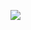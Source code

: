 [![](https://mermaid.ink/img/pako:eNp1Uk1vGkEM_SvWXNpKZDdAS5JVxaFpD63UpBLktlJkdgw7CjuzHXuAKOK_x8sGhPpxGdnP9rM9fi-mCpZMYZh-J_IVfXW4itiUHisJER6YYum792I6_RLDVq0Cvvs2CQjt5O_Yr0jMsEgiwQPjhrLSvwU1bUZxc8i6n82hFmm5yHOWZB1xVnFW05qdf3LZ0uW0w6ZdE7Zt7mn76IPQI7dY-ju1ICgPHOnmteOeM3Z7sEAVvKDzDFoKXSkgw4_Z_R1YFNSZ-tKL89FngpIYbvVHYHQ5hNtIKGT_21BcQyA1AR9QsIHYv5PTDKiWdZEqccGfs5w6zrV40TtAO6qSEHdFEbddNr__AJ8XMZ9KgNTq4H27jdOdtk7qg3dc8J__3AXO8Yf-RrgiMzANxQad1eu_lB6gNErXUGkKNS3Gp9KUfq95mCTMnn1lComJBiaGtKpNscQ1q9cP9qabP9Bv1qmKTuA6oCV1X4w8t53qVo5FG-ixlm7V4SmuFT4KowtnK100LbIqNDk7W2OUenMzySejyTWOxjS5GuOn8dhWi-HN9XL0cbi0V5fDEZr9fmDo0P9nL_GD0vevYPEJkA?type=png)](https://mermaid.live/edit#pako:eNp1Uk1vGkEM_SvWXNpKZDdAS5JVxaFpD63UpBLktlJkdgw7CjuzHXuAKOK_x8sGhPpxGdnP9rM9fi-mCpZMYZh-J_IVfXW4itiUHisJER6YYum792I6_RLDVq0Cvvs2CQjt5O_Yr0jMsEgiwQPjhrLSvwU1bUZxc8i6n82hFmm5yHOWZB1xVnFW05qdf3LZ0uW0w6ZdE7Zt7mn76IPQI7dY-ju1ICgPHOnmteOeM3Z7sEAVvKDzDFoKXSkgw4_Z_R1YFNSZ-tKL89FngpIYbvVHYHQ5hNtIKGT_21BcQyA1AR9QsIHYv5PTDKiWdZEqccGfs5w6zrV40TtAO6qSEHdFEbddNr__AJ8XMZ9KgNTq4H27jdOdtk7qg3dc8J__3AXO8Yf-RrgiMzANxQad1eu_lB6gNErXUGkKNS3Gp9KUfq95mCTMnn1lComJBiaGtKpNscQ1q9cP9qabP9Bv1qmKTuA6oCV1X4w8t53qVo5FG-ixlm7V4SmuFT4KowtnK100LbIqNDk7W2OUenMzySejyTWOxjS5GuOn8dhWi-HN9XL0cbi0V5fDEZr9fmDo0P9nL_GD0vevYPEJkA)
